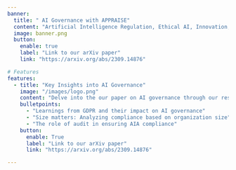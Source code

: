 ```yaml
---
banner:
  title: " AI Governance with APPRAISE"
  content: "Artificial Intelligence Regulation, Ethical AI, Innovation, Compliance, AI Systems"
  image: banner.png
  button:
    enable: true
    label: "Link to our arXiv paper"
    link: "https://arxiv.org/abs/2309.14876"

# Features
features:
  - title: "Key Insights into AI Governance"
    image: "/images/logo.png"
    content: "Delve into the our paper on AI governance through our research in the Netherlands. Discover how the proposed APPRAISE framework addresses challenges and provides valuable insights for organizations. "
    bulletpoints:
      - "Learnings from GDPR and their impact on AI governance"
      - "Size matters: Analyzing compliance based on organization size"
      - "The role of audit in ensuring AIA compliance"
    button:
      enable: True
      label: "Link to our arXiv paper"
      link: "https://arxiv.org/abs/2309.14876"

---
```

